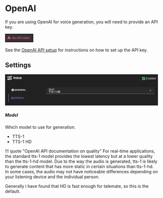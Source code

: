 # OpenAI

If you are using OpenAI for voice generation, you will need to provide an API key.

![no api token](/img/0.26.0/no-api-token.png)

See the [OpenAI API setup](/apis/openai.md) for instructions on how to set up the API key.

## Settings

![Voice agent openai settings](/img/0.26.0/voice-agent-openai-settings.png)

##### Model

Which model to use for generation.

- TTS-1
- TTS-1 HD

!!! quote "OpenAI API documentation on quality"
    For real-time applications, the standard tts-1 model provides the lowest latency but at a lower quality than the tts-1-hd model. Due to the way the audio is generated, tts-1 is likely to generate content that has more static in certain situations than tts-1-hd. In some cases, the audio may not have noticeable differences depending on your listening device and the individual person.

Generally i have found that HD is fast enough for talemate, so this is the default.